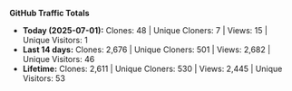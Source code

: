
**GitHub Traffic Totals**

- **Today (2025-07-01):** Clones: 48 | Unique Cloners: 7 | Views: 15 | Unique Visitors: 1
- **Last 14 days:** Clones: 2,676 | Unique Cloners: 501 | Views: 2,682 | Unique Visitors: 46
- **Lifetime:** Clones: 2,611 | Unique Cloners: 530 | Views: 2,445 | Unique Visitors: 53

